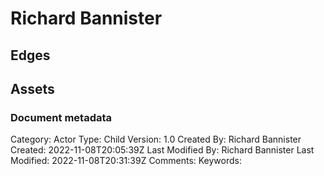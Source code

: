 # Richard Bannister

## Edges

## Assets



### Document metadata
Category: Actor
Type: Child
Version: 1.0
Created By: Richard Bannister
Created: 2022-11-08T20:05:39Z
Last Modified By: Richard Bannister
Last Modified: 2022-11-08T20:31:39Z
Comments: 
Keywords: 